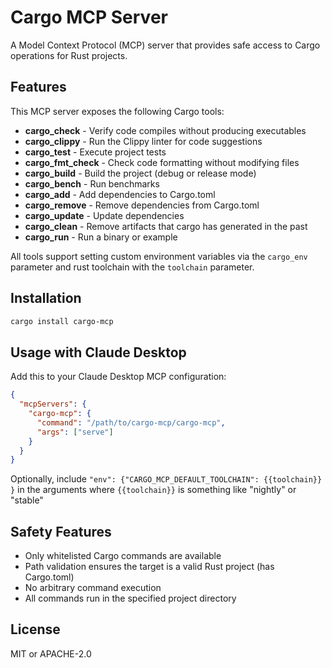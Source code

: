 # Cargo MCP Server

A Model Context Protocol (MCP) server that provides safe access to Cargo operations for Rust projects.

## Features

This MCP server exposes the following Cargo tools:

- **cargo_check** - Verify code compiles without producing executables
- **cargo_clippy** - Run the Clippy linter for code suggestions  
- **cargo_test** - Execute project tests
- **cargo_fmt_check** - Check code formatting without modifying files
- **cargo_build** - Build the project (debug or release mode)
- **cargo_bench** - Run benchmarks
- **cargo_add** - Add dependencies to Cargo.toml
- **cargo_remove** - Remove dependencies from Cargo.toml
- **cargo_update** - Update dependencies
- **cargo_clean** - Remove artifacts that cargo has generated in the past
- **cargo_run** - Run a binary or example


All tools support setting custom environment variables via the `cargo_env` parameter and rust
toolchain with the `toolchain` parameter.

## Installation

```bash
cargo install cargo-mcp
```

## Usage with Claude Desktop

Add this to your Claude Desktop MCP configuration:

```json
{
  "mcpServers": {
    "cargo-mcp": {
      "command": "/path/to/cargo-mcp/cargo-mcp",
      "args": ["serve"]
    }
  }
}
```

Optionally, include `"env": {"CARGO_MCP_DEFAULT_TOOLCHAIN": {{toolchain}} }` in the arguments where
`{{toolchain}}` is something like "nightly" or "stable"


## Safety Features

- Only whitelisted Cargo commands are available
- Path validation ensures the target is a valid Rust project (has Cargo.toml)
- No arbitrary command execution
- All commands run in the specified project directory

## License

MIT or APACHE-2.0

